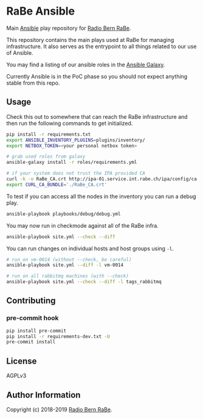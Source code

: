 # RaBe Ansible

Main [Ansible](https://ansible.com) play repository for [Radio Bern RaBe](http://rabe.ch).

This repository contains the main plays used at RaBe for managing
infrastructure. It also serves as the entrypoint to all things related to
our use of Ansible.

You may find a listing of our ansible roles in the [Ansible Galaxy](https://galaxy.ansible.com/radiorabe/).

Currently Ansible is in the PoC phase so you should not expect anything stable
from this repo.

## Usage

Check this out to somewhere that can reach the RaBe infrastructure and then run the following commands to get initialized.

```bash
pip install -r requirements.txt
export ANSIBLE_INVENTORY_PLUGINS=plugins/inventory/
export NETBOX_TOKEN=<your personal netbox token>

# grab used roles from galaxy
ansible-galaxy install -r roles/requirements.yml

# if your system does not trust the IPA provided CA
curl -k -o RaBe_CA.crt http://ipa-01.service.int.rabe.ch/ipa/config/ca.crt
export CURL_CA_BUNDLE='./RaBe_CA.crt'
```

To test if you can access all the nodes in the inventory you can run a debug play.

```bash
ansible-playbook playbooks/debug/debug.yml
```

You may now run in checkmode against all of the RaBe infra.

```bash
ansible-playbook site.yml --check --diff
```

You can run changes on individual hosts and host groups using `-l`.

```bash
# run on vm-0014 (without --check, be careful)
ansible-playbook site.yml --diff -l vm-0014

# run on all rabbitmq machines (with --check)
ansible-playbook site.yml --check --diff -l tags_rabbitmq
```

## Contributing

### pre-commit hook

```bash
pip install pre-commit
pip install -r requirements-dev.txt -U
pre-commit install
```

## License

AGPLv3

## Author Information

Copyright (c) 2018-2019 [Radio Bern RaBe](http://www.rabe.ch).
